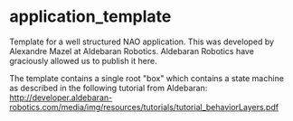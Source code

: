 application_template
====================

Template for a well structured NAO application. This was developed by
Alexandre Mazel at Aldebaran Robotics. Aldebaran Robotics have graciously
allowed us to publish it here.

The template contains a single root "box" which contains a state machine as
described in the following tutorial from Aldebaran:
http://developer.aldebaran-robotics.com/media/img/resources/tutorials/tutorial_behaviorLayers.pdf
